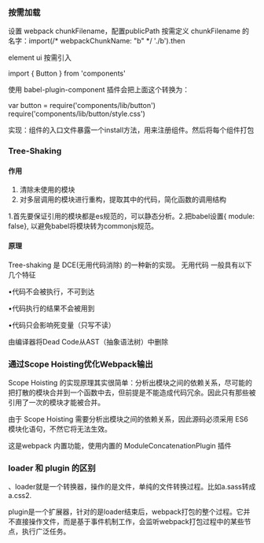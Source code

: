 ### 按需加载 

设置 webpack chunkFilename，配置publicPath
按需定义 chunkFilename 的名字：import(/* webpackChunkName: "b" */ './b').then

element ui 按需引入

import { Button } from 'components'

使用 babel-plugin-component 插件会把上面这个转换为：

var button = require('components/lib/button')
require('components/lib/button/style.css')

实现：组件的入口文件暴露一个install方法，用来注册组件。然后将每个组件打包


### Tree-Shaking

#### 作用

1. 清除未使用的模块
2. 对多层调用的模块进行重构，提取其中的代码，简化函数的调用结构

1.首先要保证引用的模块都是es规范的，可以静态分析。2.把babel设置{ module: false}, 以避免babel将模块转为commonjs规范。

#### 原理

Tree-shaking 是 DCE(无用代码消除) 的一种新的实现。
无用代码 一般具有以下几个特征

•代码不会被执行，不可到达

•代码执行的结果不会被用到

•代码只会影响死变量（只写不读）

由编译器将Dead Code从AST（抽象语法树）中删除

### 通过Scope Hoisting优化Webpack输出

Scope Hoisting 的实现原理其实很简单：分析出模块之间的依赖关系，尽可能的把打散的模块合并到一个函数中去，但前提是不能造成代码冗余。因此只有那些被引用了一次的模块才能被合并。

由于 Scope Hoisting 需要分析出模块之间的依赖关系，因此源码必须采用 ES6 模块化语句，不然它将无法生效。

这是webpack 内置功能，使用内置的 ModuleConcatenationPlugin 插件

### loader 和 plugin 的区别

、loader就是一个转换器，操作的是文件，单纯的文件转换过程。比如a.sass转成a.css2. 

plugin是一个扩展器，针对的是loader结束后，webpack打包的整个过程。它并不直接操作文件，而是基于事件机制工作，会监听webpack打包过程中的某些节点，执行广泛任务。